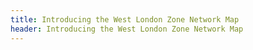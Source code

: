 ```yaml
---
title: Introducing the West London Zone Network Map
header: Introducing the West London Zone Network Map
---
```

